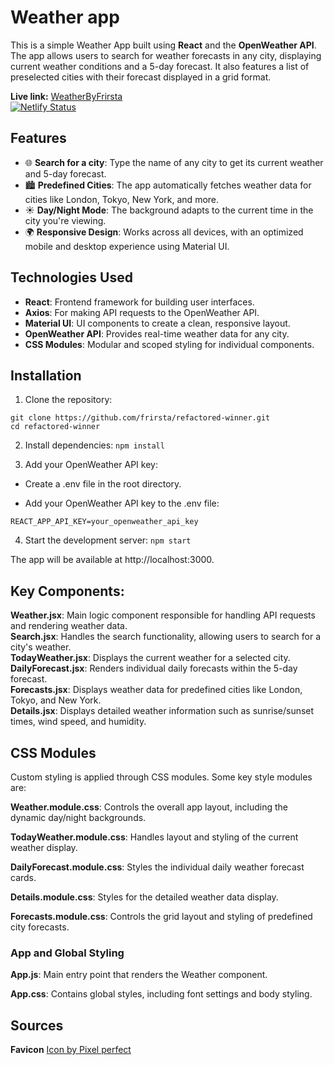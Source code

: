 # Weather app

This is a simple Weather App built using **React** and the **OpenWeather API**. The app allows users to search for weather forecasts in any city, displaying current weather conditions and a 5-day forecast. It also features a list of preselected cities with their forecast displayed in a grid format.

**Live link:** [WeatherByFrirsta](https://weatherbyfrirsta.netlify.app)
<br />
[![Netlify Status](https://api.netlify.com/api/v1/badges/16aa1625-a129-436e-8000-63c1513037f2/deploy-status)](https://app.netlify.com/sites/weatherbyfrirsta/deploys)

## Features

- 🌐 **Search for a city**: Type the name of any city to get its current weather and 5-day forecast.
- 🏙️ **Predefined Cities**: The app automatically fetches weather data for cities like London, Tokyo, New York, and more.
- ☀️ **Day/Night Mode**: The background adapts to the current time in the city you're viewing.
- 🌍 **Responsive Design**: Works across all devices, with an optimized mobile and desktop experience using Material UI.

## Technologies Used

- **React**: Frontend framework for building user interfaces.
- **Axios**: For making API requests to the OpenWeather API.
- **Material UI**: UI components to create a clean, responsive layout.
- **OpenWeather API**: Provides real-time weather data for any city.
- **CSS Modules**: Modular and scoped styling for individual components.

## Installation

1. Clone the repository:

```
git clone https://github.com/frirsta/refactored-winner.git
cd refactored-winner
```

2. Install dependencies:
   `npm install`

3. Add your OpenWeather API key:

- Create a .env file in the root directory.

- Add your OpenWeather API key to the .env file:

`REACT_APP_API_KEY=your_openweather_api_key`

4. Start the development server:
   `npm start`

The app will be available at http://localhost:3000.

## Key Components:

**Weather.jsx**: Main logic component responsible for handling API requests and rendering weather data.
<br />
**Search.jsx**: Handles the search functionality, allowing users to search for a city's weather.
<br />
**TodayWeather.jsx**: Displays the current weather for a selected city.
<br />
**DailyForecast.jsx**: Renders individual daily forecasts within the 5-day forecast.
<br />
**Forecasts.jsx**: Displays weather data for predefined cities like London, Tokyo, and New York.
<br />
**Details.jsx**: Displays detailed weather information such as sunrise/sunset times, wind speed, and humidity.

## CSS Modules

Custom styling is applied through CSS modules. Some key style modules are:

**Weather.module.css**: Controls the overall app layout, including the dynamic day/night backgrounds.
<br />

**TodayWeather.module.css**: Handles layout and styling of the current weather display.
<br />

**DailyForecast.module.css**: Styles the individual daily weather forecast cards.
<br />

**Details.module.css**: Styles for the detailed weather data display.
<br />

**Forecasts.module.css**: Controls the grid layout and styling of predefined city forecasts.

### App and Global Styling

**App.js**: Main entry point that renders the Weather component.
<br />

**App.css**: Contains global styles, including font settings and body styling.

## Sources

**Favicon** <a href="https://www.freepik.com/icon/storm_728136#fromView=search&page=1&position=36&uuid=0428acb4-f620-4f8a-ac23-9788686879c0">Icon by Pixel perfect</a>
